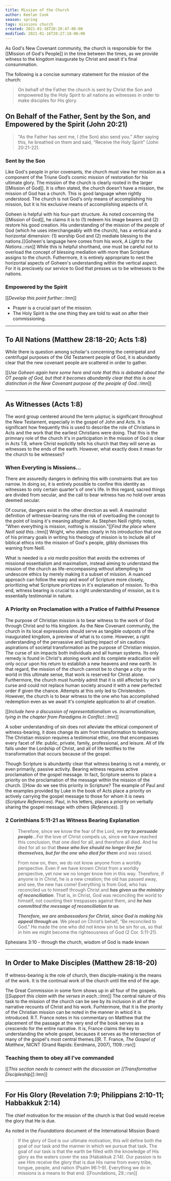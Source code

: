 ```yaml
---
title: Mission of the Church
author: Keelan Cook
season: spring
tags: missions church
created: 2021-01-16T20:20:47-06:00
modified: 2021-01-16T20:27:18-06:00
---
```

As God's New Covenant community, the church is responsible for the [[Mission of God's People]] in the time between the times, as we provide witness to the kingdom inaugurate by Christ and await it's final consummation.

The following is a concise summary statement for the mission of the church:

>On behalf of the Father the church is sent by Christ the Son and empowered by the Holy Spirit to all nations as witnesses in order to make disciples for His glory.

## On Behalf of the Father, Sent by the Son, and Empowered by the Spirit (John 20:21)
>"As the Father has sent me, I (the Son) also send you.” After saying this, he breathed on them and said, “Receive the Holy Spirit" (John 20:21-22).

### Sent by the Son
Like God's people in prior covenants, the church must view her mission as a component of the Triune God’s cosmic mission of restoration for his ultimate glory. The mission of the church is clearly rooted in the larger [[Mission of God]]. It is often stated, the church doesn't have a mission, the mission of God has a church. This is good language when rightly understood. The church is not God's only means of accomplishing his mission, but it is his exclusive means of accomplishing aspects of it.

Goheen is helpful with his four-part structure. As noted concerning the [[Mission of God]], he claims it is to (1) redeem his image bearers and (2) restore his good creation. His understanding of the mission of the people of God (which he uses interchangeably with the church), has a vertical and a horizontal dimension: (1) worship God and (2) mediate blessing to the nations.[[Goheen's language here comes from his work, *A Light to the Nations*.::rsn]] While this is helpful shorthand, one must be careful not to overload the concept of blessing mediation with more than Scripture assigns to the church. Futhermore, it is entirely appropriate to nest the horizontal aspects of Goheen's understanding within the vertical aspect. For it is precisvely our service to God that presses us to be witnesses to the nations.

### Empowered by the Spirit
[[*Develop this point further.*::lmn]]
* Prayer is a crucial part of the mission.
* The Holy Spirit is the one thing they are told to wait on after their commissioning.

---

## To All Nations (Matthew 28:18-20; Acts 1:8)
While there is question among scholar's concerning the centripetal and centrifugal purposes of the Old Testament people of God, it is abundantly clear that the new covenant people are scattered in order to gather.

[[*Use Goheen again here some here and note that this is debated about the OT people of God, but that it becomes abundantly clear that this is one distinction in the New Covenant purpose of the peoiple of God.*::lmn]]

---

## As Witnesses (Acts 1:8)

The word group centered around the term μάρτυς is significant throughout the New Testament, especially in the gospel of John and Acts. It is significant how frequently this is used to describe the role of Christians in Acts and the work that the earliest Christians were doing. That this is the primnary role of the church it's in participation in the mission of God is clear in Acts 1:8, where Christ explicitly tells his church that they will serve as witnesses to the ends of the earth. However, what exactly does it mean for the church to be witnesses?

### When Everyting is Missions...
There are assuredly dangers in defining this with constraints that are too narrow. In doing so, it is entirely possible to confine this identity as witnesses to only certain quarter's of one's life. In this regard, sacred things are divided from secular, and the call to bear witness has no hold over areas deemed secular.

Of course, dangers exist in the other direction as well. A maximalist definition of witnesse-bearing runs the risk of overloading the concept to the point of losing it's meaning altogther. As Stephen Neill rightly notes, "When everything is mission, nothing is mission."[[*Find the place where Neill said this.*::lmn]] Wright, who states clearly in his introduction that one of his primary goals in writing his theology of mission is to include all of biblical ethics into the mission of God's people, glibly dismisses this warning from Neill. 

What is needed is a *via media* position that avoids the extremes of missional essentialism and maximalism, instead aiming to understand the mission of the church as life-encompassing without attempting to undescore ethics by merely making it a subset of mission. A nuanced approach can follow the warp and woof of Scripture more closely, prioritizing what Scripture priortizes in it's explanation of mission. To this end, witness bearing is crucial to a right understanding of mission, as it is essentially testimonial in nature. 

### A Priority on Proclamation with a Pratice of Faithful Presence
The purpose of Christian mission is to bear witness to the work of God through Christ and to His kingdom. As the New Covenant community, the church in its local expressions should serve as tangible outposts of the inaugurated kingdom, a preview of what is to come. However, a right understanding of the pervassive and lasting impact of sin cautions aspirations of societal transformation as the purpose of Christian mission. The curse of sin impacts both individuals and all human systems. Its only remedy is found in Christ's atoning work and its complete eradication will only occur upon his return to establish a new heavens and new earth. In that regard, the mission of the church cannot be to change a city or the world in this ultimate sense, that work is reserved for Christ alone. Furthermore, the church must humbly admit that it is still affected by sin's curse and could not replace human society around it with a new perfected order if given the chance. Attempts at this only led to Christendom. However, the church is to bear witness to the one who has accomplished redemption even as we await it's complete application to all of creation.

[[*Include here a discussion of representationalism vs. incarnationalism, tying in the chapter from Paradigms in Conflict.*::lmn]]

A sober understanding of sin does not alleviate the ethical component of witness-bearing, it does change its aim from transformation to testimony. The Christian mission requires a testimonial ethic, one that encompasses every facet of life: public, private, family, professional, and leisure. All of life falls under the Lordship of Christ, and all of life testifies to the transformation that occurs because of the gospel.

Though Scripture is abundantly clear that witness bearing is not a merely, or even primarily, passive activity. Bearing witness requires active proclamation of the gospel message. In fact, Scripture seems to place a priority on the proclamation of the message within the mission of the church. [[How do we see this priority in Scripture? The example of Paul and the examples provided by Luke in the book of Acts place a priority on actively carrying the gospel message to those for whom it is news (*Scripture References*). Paul, in his letters, places a priority on verbally sharing the gospel message with others (*References*). ]]

### 2 Corinthians 5:11-21 as Witness Bearing Explanation
>Therefore, since we know the fear of the Lord, we ***try to persuade people***...For the love of Christ compels us, since we have reached this conclusion, that one died for all, and therefore all died. And he died for all so that ***those who live should no longer live for themselves, but for the one who died for them*** and was raised. 
>
>From now on, then, we do not know anyone from a worldly perspective. Even if we have known Christ from a worldly perspective, yet now we no longer know him in this way. Therefore, if anyone is in Christ, he is a new creation; the old has passed away, and see, the new has come! Everything is from God, who has reconciled us to himself through Christ and ***has given us the ministry of reconciliation***. That is, in Christ, God was reconciling the world to himself, not counting their trespasses against them, and ***he has committed the message of reconciliation to us***. 
>
>***Therefore, we are ambassadors for Christ, since God is making his appeal through us***. We plead on Christ’s behalf, “Be reconciled to God.” He made the one who did not know sin to be sin for us, so that in him we might become the righteousness of God (2 Cor. 5:11-21).



Ephesians 3:10 - through the church, wisdom of God is made known

---

## In Order to Make Disciples (Matthew 28:18-20)
If witness-bearing is the role of church, then disciple-making is the means of the work. It is the continual work of the church until the end of the age. 

The Great Commission in some form shows up in all four of the gospels.[[*Support this claim with the verses in each.*::lmn]] The central nature of this task to the mission of the church can be see by its inclusion in all of the narrative recounts of Christ and his work. Furhtermore, that it is the priority of the Christian mission can be noted in the manner in whicd it is introduced. R.T. France notes in his commentary on Matthew that the placement of the passage at the very end of the book serves as a crescendo for the entire narrative. It is, France claims the key to understanding the whole gospel, becauses it serves as the intersection of many of the gospel's most central themes.[[R. T. France, *The Gospel of Matthew*, NICNT (Grand Rapids: Eerdmans, 2007), 1109.::rsn]]

### Teaching them to obey all I've commanded
[[*This section needs to connect with the discussion on [[Transformative Discipleship]]*::lmn]]

---

## For His Glory (Revelation 7:9; Philippians 2:10-11; Habbakkuk 2:14)
The chief motivation for the mission of the church is that God would receive the glory that He is due. 

As noted in the *Foundations* document of the International Mission Board:
>If the glory of God is our ultimate motivation, this will define both the goal of our task and the manner in which we pursue that task. The goal of our task is that the earth be filled with the knowledge of His glory as the waters cover the sea (Habakkuk 2:14). Our passion is to see Him receive the glory that is due His name from every tribe, tongue, people, and nation (Psalm 96:1–9). Everything we do in missions is a means to that end. [[Foundations, 29.::rsn]]


